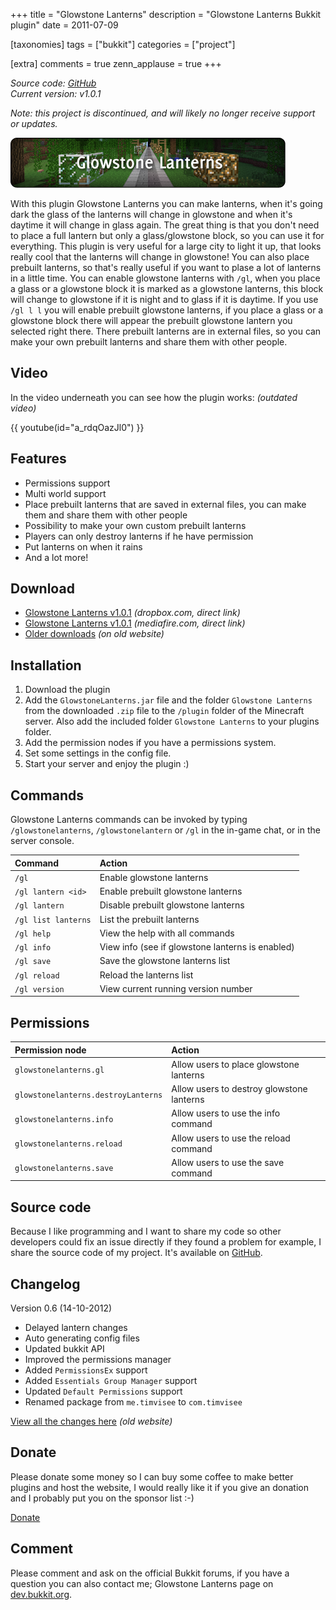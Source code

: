 +++
title = "Glowstone Lanterns"
description = "Glowstone Lanterns Bukkit plugin"
date = 2011-07-09

[taxonomies]
tags = ["bukkit"]
categories = ["project"]

[extra]
comments = true
zenn_applause = true
+++

_Source code: [GitHub][github]_  
_Current version: v1.0.1_

_Note: this project is discontinued, and will likely no longer receive support
or updates._

![Glowstone Lanterns header](header.png)

With this plugin Glowstone Lanterns you can make lanterns, when it's going dark
the glass of the lanterns will change in glowstone and when it's daytime it will
change in glass again. The great thing is that you don't need to place a full
lantern but only a glass/glowstone block, so you can use it for everything. This
plugin is very useful for a large city to light it up, that looks really cool
that the lanterns will change in glowstone! You can also place prebuilt
lanterns, so that's really useful if you want to plase a lot of lanterns in a
little time. You can enable glowstone lanterns with `/gl`, when you place a
glass or a glowstone block it is marked as a glowstone lanterns, this block will
change to glowstone if it is night and to glass if it is daytime. If you use
`/gl l l` you will enable prebuilt glowstone lanterns, if you place a glass or a
glowstone block there will appear the prebuilt glowstone lantern you selected
right there. There prebuilt lanterns are in external files, so you can make your
own prebuilt lanterns and share them with other people.

## Video
In the video underneath you can see how the plugin works: _(outdated video)_

{{ youtube(id="a_rdqOazJl0") }}

## Features
- Permissions support
- Multi world support
- Place prebuilt lanterns that are saved in external files, you can make them and share them with other people
- Possibility to make your own custom prebuilt lanterns
- Players can only destroy lanterns if he have permission
- Put lanterns on when it rains
- And a lot more!

## Download
- [Glowstone Lanterns v1.0.1][download-dropbox] _(dropbox.com, direct link)_
- [Glowstone Lanterns v1.0.1][download-mediafire] _(mediafire.com, direct link)_
- [Older downloads][download-older] _(on old website)_

## Installation
1. Download the plugin
2. Add the `GlowstoneLanterns.jar` file and the folder `Glowstone Lanterns` from
   the downloaded `.zip` file to the `/plugin` folder of the Minecraft server.
   Also add the included folder `Glowstone Lanterns` to your plugins folder.
3. Add the permission nodes if you have a permissions system.
4. Set some settings in the config file.
5. Start your server and enjoy the plugin :)

## Commands
Glowstone Lanterns commands can be invoked by typing `/glowstonelanterns`,
`/glowstonelantern` or `/gl` in the in-game chat, or in the server console.

| Command             | Action                                          |
| :------------------ | :---------------------------------------------- |
| `/gl`               | Enable glowstone lanterns                       |
| `/gl lantern <id>`  | Enable prebuilt glowstone lanterns              |
| `/gl lantern`       | Disable prebuilt glowstone lanterns             |
| `/gl list lanterns` | List the prebuilt lanterns                      |
| `/gl help`          | View the help with all commands                 |
| `/gl info`          | View info (see if glowstone lanterns is enabled)|
| `/gl save`          | Save the glowstone lanterns list                 |
| `/gl reload`        | Reload the lanterns list                        |
| `/gl version`       | View current running version number             |

## Permissions
| Permission node                   | Action                                    |
| :-------------------------------- | :---------------------------------------- |
| `glowstonelanterns.gl`              | Allow users to place glowstone lanterns   |
| `glowstonelanterns.destroyLanterns` | Allow users to destroy glowstone lanterns |
| `glowstonelanterns.info`            | Allow users to use the info command       |
| `glowstonelanterns.reload`          | Allow users to use the reload command     |
| `glowstonelanterns.save`            | Allow users to use the save command       |

## Source code
Because I like programming and I want to share my code so other developers could
fix an issue directly if they found a problem for example, I share the source
code of my project. It's available on [GitHub][github].

## Changelog
Version 0.6 (14-10-2012)

- Delayed lantern changes
- Auto generating config files
- Updated bukkit API
- Improved the permissions manager
- Added `PermissionsEx` support
- Added `Essentials Group Manager` support
- Updated `Default Permissions` support
- Renamed package from `me.timvisee` to `com.timvisee`

[View all the changes here][changelog] _(old website)_

## Donate
Please donate some money so I can buy some coffee to make better plugins and
host the website, I would really like it if you give an donation and I probably
put you on the sponsor list :-)

[Donate][donate]

## Comment
Please comment and ask on the official Bukkit forums, if you have a question
you can also contact me; Glowstone Lanterns page on
[dev.bukkit.org][dev.bukkit.org].


[github]: https://github.com/timvisee/GlowstoneLanterns
[download-dropbox]: https://old.timvisee.com/download/75
[download-mediafire]: https://old.timvisee.com/download/76
[download-older]: https://old.timvisee.com/projects/bukkit/glowstone-lanterns/downloads
[changelog]: https://old.timvisee.com/projects/bukkit/glowstone-lanterns/changelog
[donate]: @/donate.md
[dev.bukkit.org]: https://dev.bukkit.org/server-mods/glowstone-lanterns/
